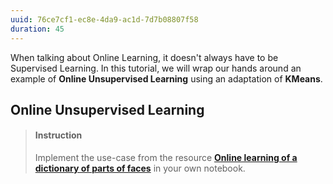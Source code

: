 ```yaml
---
uuid: 76ce7cf1-ec8e-4da9-ac1d-7d7b08807f58
duration: 45
---
```


When talking about Online Learning, it doesn't always have to be Supervised Learning. In this tutorial, we will wrap our hands around an example of **Online Unsupervised Learning** using an adaptation of **KMeans**.

## Online Unsupervised Learning


> #### Instruction
> Implement the use-case from the resource [**Online learning of a dictionary of parts of faces**](https://scikit-learn.org/stable/auto_examples/cluster/plot_dict_face_patches.html) in your own notebook.


